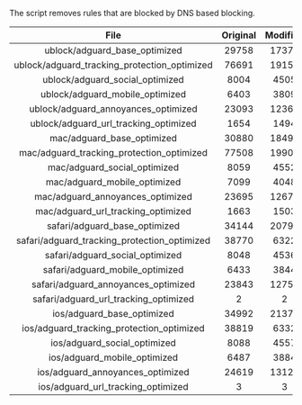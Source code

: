The script removes rules that are blocked by DNS based blocking.


| File | Original | Modified |
|:----:|:-----:|:-----:|
| ublock/adguard_base_optimized | 29758 | 17375 |
| ublock/adguard_tracking_protection_optimized | 76691 | 19153 |
| ublock/adguard_social_optimized | 8004 | 4505 |
| ublock/adguard_mobile_optimized | 6403 | 3809 |
| ublock/adguard_annoyances_optimized | 23093 | 12360 |
| ublock/adguard_url_tracking_optimized | 1654 | 1494 |
| mac/adguard_base_optimized | 30880 | 18497 |
| mac/adguard_tracking_protection_optimized | 77508 | 19901 |
| mac/adguard_social_optimized | 8059 | 4552 |
| mac/adguard_mobile_optimized | 7099 | 4048 |
| mac/adguard_annoyances_optimized | 23695 | 12679 |
| mac/adguard_url_tracking_optimized | 1663 | 1503 |
| safari/adguard_base_optimized | 34144 | 20792 |
| safari/adguard_tracking_protection_optimized | 38770 | 6322 |
| safari/adguard_social_optimized | 8048 | 4536 |
| safari/adguard_mobile_optimized | 6433 | 3844 |
| safari/adguard_annoyances_optimized | 23843 | 12755 |
| safari/adguard_url_tracking_optimized | 2 | 2 |
| ios/adguard_base_optimized | 34992 | 21376 |
| ios/adguard_tracking_protection_optimized | 38819 | 6332 |
| ios/adguard_social_optimized | 8088 | 4557 |
| ios/adguard_mobile_optimized | 6487 | 3884 |
| ios/adguard_annoyances_optimized | 24619 | 13120 |
| ios/adguard_url_tracking_optimized | 3 | 3 |